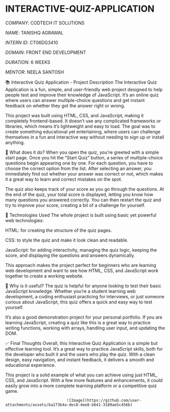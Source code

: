 # INTERACTIVE-QUIZ-APPLICATION

*COMPANY*:  CODTECH IT SOLUTIONS

*NAME*:  TANISHQ AGRAWAL

*INTERN ID*: CT06DG3410

*DOMAIN*:  FRONT END DEVELOPMENT

*DURATION*: 6 WEEKS

*MENTOR*:  NEELA SANTOSH

📚 Interactive Quiz Application - Project Description
The Interactive Quiz Application is a fun, simple, and user-friendly web project designed to help people test and improve their knowledge of JavaScript. It’s an online quiz where users can answer multiple-choice questions and get instant feedback on whether they got the answer right or wrong.

This project was built using HTML, CSS, and JavaScript, making it completely frontend-based. It doesn’t use any complicated frameworks or libraries, which means it’s lightweight and easy to load. The goal was to create something educational yet entertaining, where users can challenge themselves in a fun and interactive way without needing to sign up or install anything.

🎯 What does it do?
When you open the quiz, you're greeted with a simple start page. Once you hit the “Start Quiz” button, a series of multiple-choice questions begin appearing one by one. For each question, you have to choose the correct option from the list. After selecting an answer, you immediately find out whether your answer was correct or not, which makes it a great way to learn and correct mistakes on the spot.

The quiz also keeps track of your score as you go through the questions. At the end of the quiz, your total score is displayed, letting you know how many questions you answered correctly. You can then restart the quiz and try to improve your score, creating a bit of a challenge for yourself.

🔧 Technologies Used
The whole project is built using basic yet powerful web technologies:

HTML: for creating the structure of the quiz pages.

CSS: to style the quiz and make it look clean and readable.

JavaScript: for adding interactivity, managing the quiz logic, keeping the score, and displaying the questions and answers dynamically.

This approach makes the project perfect for beginners who are learning web development and want to see how HTML, CSS, and JavaScript work together to create a working website.

🌟 Why is it useful?
The quiz is helpful for anyone looking to test their basic JavaScript knowledge. Whether you’re a student learning web development, a coding enthusiast practicing for interviews, or just someone curious about JavaScript, this quiz offers a quick and easy way to test yourself.

It’s also a good demonstration project for your personal portfolio. If you are learning JavaScript, creating a quiz like this is a great way to practice writing functions, working with arrays, handling user input, and updating the DOM.

✅ Final Thoughts
Overall, this Interactive Quiz Application is a simple but effective learning tool. It’s a great way to practice JavaScript skills, both for the developer who built it and the users who play the quiz. With a clean design, easy navigation, and instant feedback, it delivers a smooth and educational experience.

This project is a solid example of what you can achieve using just HTML, CSS, and JavaScript. With a few more features and enhancements, it could easily grow into a more complete learning platform or a competitive quiz game.


                               ![Image](https://github.com/user-attachments/assets/ba173b4a-dec8-4ee8-b641-3189ae5c456b)

